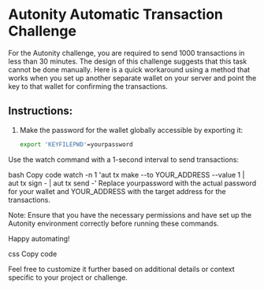 
# Autonity Automatic Transaction Challenge

For the Autonity challenge, you are required to send 1000 transactions in less than 30 minutes. The design of this challenge suggests that this task cannot be done manually. Here is a quick workaround using a method that works when you set up another separate wallet on your server and point the key to that wallet for confirming the transactions.

## Instructions:

1. Make the password for the wallet globally accessible by exporting it:

   ```bash
   export 'KEYFILEPWD'=yourpassword
Use the watch command with a 1-second interval to send transactions:

bash
Copy code
watch -n 1 'aut tx make --to YOUR_ADDRESS --value 1 | aut tx sign - | aut tx send -'
Replace yourpassword with the actual password for your wallet and YOUR_ADDRESS with the target address for the transactions.

Note: Ensure that you have the necessary permissions and have set up the Autonity environment correctly before running these commands.

Happy automating!

css
Copy code

Feel free to customize it further based on additional details or context specific to your project or challenge.





